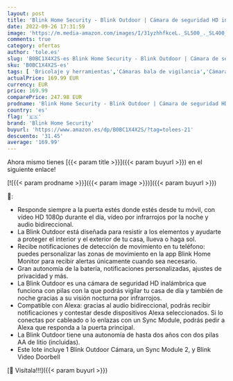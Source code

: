 ```yaml
---
layout: post
title: 'Blink Home Security - Blink Outdoor | Cámara de seguridad HD inalámbrica y resistente a la intemperie  4 cámaras + Blink Video Doorbell | Audio bidireccional  vídeo HD  con Alexa integrada'
date: 2022-09-26 17:31:59
image: 'https://m.media-amazon.com/images/I/31yzhhfkceL._SL500_._SL400_.jpg'
comments: true
category: ofertas
author: 'tole.es'
slug: 'B0BC1X4X2S-es Blink Home Security - Blink Outdoor | Cámara de seguridad...'
sku: 'B0BC1X4X2S-es'
tags: [ 'Bricolaje y herramientas','Cámaras bala de vigilancia','Cámaras de seguridad','Cámaras de vigilancia','Dispositivos Amazon','Dispositivos Amazon y Accesorios','Electrónica','Fotografía y videocámaras','Instalación eléctrica','Interfonos','Paquetes de dispositivos','Prevención y seguridad','Seguridad e iluminación para hogar inteligente','Sensores de movimiento','Sistemas de seguridad para el hogar','Timbres con vídeo','Timbres y campanas','alexa','blink home security','🇪🇸', ]
actualPrice: 169.99 EUR
currency: EUR
price: 169.99
comparePrice: 247.98 EUR
prodname: 'Blink Home Security - Blink Outdoor | Cámara de seguridad HD inalámbrica y resistente a la intemperie  4 cámaras + Blink Video Doorbell | Audio bidireccional  vídeo HD  con Alexa integrada'
country: 'es'
flag: '🇪🇸'
brand: 'Blink Home Security'
buyurl: 'https://www.amazon.es/dp/B0BC1X4X2S/?tag=tolees-21'
descuento: '31.45'
average: '169.99'
---
```


Ahora mismo tienes [{{< param title >}}]({{< param buyurl >}}) en el siguiente enlace!

[![{{< param prodname >}}]({{< param image >}})]({{< param buyurl >}})

🔎:

- Responde siempre a la puerta estés donde estés desde tu móvil, con vídeo HD 1080p durante el día, vídeo por infrarrojos por la noche y audio bidireccional.
- La Blink Outdoor está diseñada para resistir a los elementos y ayudarte a proteger el interior y el exterior de tu casa, llueva o haga sol.
- Recibe notificaciones de detección de movimiento en tu teléfono: puedes personalizar las zonas de movimiento en la app Blink Home Monitor para recibir alertas únicamente cuando sea necesario.
- Gran autonomía de la batería, notificaciones personalizadas, ajustes de privacidad y más.
- La Blink Outdoor es una cámara de seguridad HD inalámbrica que funciona con pilas con la que podrás vigilar tu casa de día y también de noche gracias a su visión nocturna por infrarrojos.
- Compatible con Alexa: gracias al audio bidireccional, podrás recibir notificaciones y contestar desde dispositivos Alexa seleccionados. Si lo conectas por cableado o lo enlazas con un Sync Module, podrás pedir a Alexa que responda a la puerta principal.
- La Blink Outdoor tiene una autonomía de hasta dos años con dos pilas AA de litio (incluidas).
- Este lote incluye 1 Blink Outdoor Cámara, un Sync Module 2, y Blink Video Doorbell

[🛒 Visítala!!!]({{< param buyurl >}})
